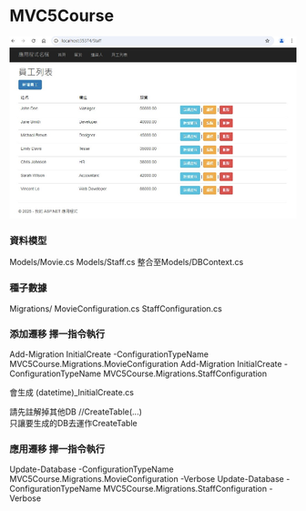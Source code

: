 # MVC5Course

![專案圖片](https://github.com/vince115/MVC5Course/blob/main/docs/images/MVC5_Staff_example.jpg "Project Image")

### 資料模型
Models/Movie.cs
Models/Staff.cs
整合至Models/DBContext.cs


### 種子數據
Migrations/
MovieConfiguration.cs
StaffConfiguration.cs



### 添加遷移  擇一指令執行
Add-Migration InitialCreate -ConfigurationTypeName MVC5Course.Migrations.MovieConfiguration
Add-Migration InitialCreate -ConfigurationTypeName MVC5Course.Migrations.StaffConfiguration


會生成
(datetime)_InitialCreate.cs

請先註解掉其他DB //CreateTable(...)   
只讓要生成的DB去運作CreateTable



### 應用遷移  擇一指令執行
Update-Database -ConfigurationTypeName MVC5Course.Migrations.MovieConfiguration -Verbose
Update-Database -ConfigurationTypeName MVC5Course.Migrations.StaffConfiguration -Verbose